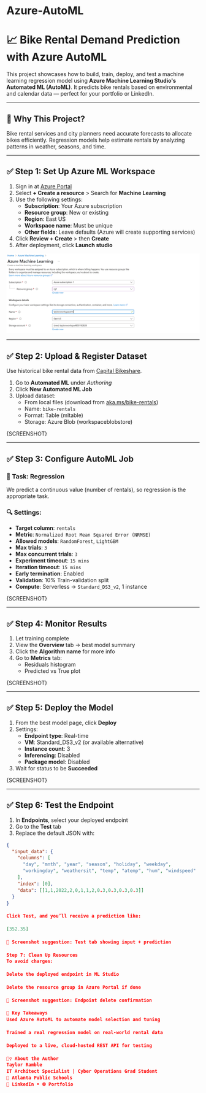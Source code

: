 # Azure-AutoML

# 📈 Bike Rental Demand Prediction with Azure AutoML

This project showcases how to build, train, deploy, and test a machine learning regression model using **Azure Machine Learning Studio's Automated ML (AutoML)**. It predicts bike rentals based on environmental and calendar data — perfect for your portfolio or LinkedIn.

---

## 🔧 Why This Project?

Bike rental services and city planners need accurate forecasts to allocate bikes efficiently. Regression models help estimate rentals by analyzing patterns in weather, seasons, and time.

---

## ✅ Step 1: Set Up Azure ML Workspace

1. Sign in at [Azure Portal](https://portal.azure.com)
2. Select **+ Create a resource** > Search for **Machine Learning**
3. Use the following settings:
   - **Subscription**: Your Azure subscription
   - **Resource group**: New or existing
   - **Region**: East US
   - **Workspace name**: Must be unique
   - **Other fields**: Leave defaults (Azure will create supporting services)
4. Click **Review + Create** > then **Create**
5. After deployment, click **Launch studio**

![Example](https://github.com/tmramble/Azure-AutoML/blob/main/Screenshot%202025-06-20%20073026.png)

---

## ✅ Step 2: Upload & Register Dataset

Use historical bike rental data from [Capital Bikeshare](https://aka.ms/bike-rentals).

1. Go to **Automated ML** under *Authoring*
2. Click **New Automated ML Job**
3. Upload dataset:
   - From local files (download from [aka.ms/bike-rentals](https://aka.ms/bike-rentals))
   - Name: `bike-rentals`
   - Format: Table (mltable)
   - Storage: Azure Blob (workspaceblobstore)

{SCREENSHOT}

---

## ✅ Step 3: Configure AutoML Job

### 🎯 Task: Regression

We predict a continuous value (number of rentals), so regression is the appropriate task.

### 🔍 Settings:
- **Target column**: `rentals`
- **Metric**: `Normalized Root Mean Squared Error (NRMSE)`
- **Allowed models**: `RandomForest`, `LightGBM`
- **Max trials**: `3`
- **Max concurrent trials**: `3`
- **Experiment timeout**: `15 mins`
- **Iteration timeout**: `15 mins`
- **Early termination**: Enabled
- **Validation**: 10% Train-validation split
- **Compute**: Serverless → `Standard_DS3_v2`, 1 instance

{SCREENSHOT}

---

## ✅ Step 4: Monitor Results

1. Let training complete
2. View the **Overview** tab → best model summary
3. Click the **Algorithm name** for more info
4. Go to **Metrics** tab:
   - Residuals histogram
   - Predicted vs True plot

{SCREENSHOT}

---

## ✅ Step 5: Deploy the Model

1. From the best model page, click **Deploy**
2. Settings:
   - **Endpoint type**: Real-time
   - **VM**: Standard_DS3_v2 (or available alternative)
   - **Instance count**: 3
   - **Inferencing**: Disabled
   - **Package model**: Disabled
3. Wait for status to be **Succeeded**

{SCREENSHOT}

---

## ✅ Step 6: Test the Endpoint

1. In **Endpoints**, select your deployed endpoint
2. Go to the **Test** tab
3. Replace the default JSON with:

```json
{
  "input_data": {
    "columns": [
      "day", "mnth", "year", "season", "holiday", "weekday",
      "workingday", "weathersit", "temp", "atemp", "hum", "windspeed"
    ],
    "index": [0],
    "data": [[1,1,2022,2,0,1,1,2,0.3,0.3,0.3,0.3]]
  }
}

Click Test, and you’ll receive a prediction like:

[352.35]

📸 Screenshot suggestion: Test tab showing input + prediction

Step 7: Clean Up Resources
To avoid charges:

Delete the deployed endpoint in ML Studio

Delete the resource group in Azure Portal if done

📸 Screenshot suggestion: Endpoint delete confirmation

🧠 Key Takeaways
Used Azure AutoML to automate model selection and tuning

Trained a real regression model on real-world rental data

Deployed to a live, cloud-hosted REST API for testing

🙋‍♀️ About the Author
Taylor Ramble
IT Architect Specialist | Cyber Operations Grad Student
📍 Atlanta Public Schools
🔗 LinkedIn • 🌐 Portfolio


